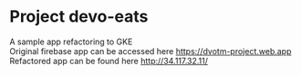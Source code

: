 # Project devo-eats

A sample app refactoring to GKE  
Original firebase app can be accessed here https://dvotm-project.web.app  
Refactored app can be found here http://34.117.32.11/  


## 


